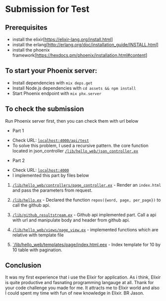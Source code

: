 # Submission for Test


## Prerequisites

- install the elixir[https://elixir-lang.org/install.html]
- install the erlang[http://erlang.org/doc/installation_guide/INSTALL.html]
- install the phoenix framework[https://hexdocs.pm/phoenix/installation.html#content]


## To start your Phoenix server:

  * Install dependencies with `mix deps.get`
  * Install Node.js dependencies with `cd assets && npm install`
  * Start Phoenix endpoint with `mix phx.server`

## To check the submission

  Run Phoenix server first, then you can check them with url below

  * Part 1  
   - Check URL: [`localhost:4000/api/test`](http://localhost:4000/api/test)
   - To solve this problem, I used a recursive pattern. the core function located in json_controller [`/lib/hello_web/json_controller.ex`](/lib/hello_web/json_controller.ex)

  * Part 2 
   - Check URL: [`localhost:4000`](http://localhost:4000)
   - I implemented this part by files below

   1. [`/lib/hello_web/controllers/page_controller.ex`](/lib/hello_web/controllers/page_controller.ex) - Render an `index.html` and pass the parameters from request.

   2. [`/lib/hello.ex`](/lib/hello.ex) - Declared the function `repos({word, page, per_page})` to call the github api.

   3. [`/lib/github_resultstream.ex`](/lib/github_resultstream.ex) - Github api implemented part. Call a api with url and manipulate body and header from github api.

   4. [`/lib/hello_web/views/page_view.ex`](/lib/hello_web/views/page_view.ex) - implemented functions which are relative with template file
   5. [`/lib/hello_web/templates/page/index.html.eex](/lib/hello_web/templates/page/index.html.eex) - Index template for 10 by 10 table with pagination.

## Conclusion
 It was my first experience that i use the Elixir for application. As i think, Elixir is quite productive and fasnating programming langauge at all. Thank for your code challenge you made for me. It attracts me to Elixir world and also I could spent my time with fun of new knowledge in Elixir.
 BR Jason.
